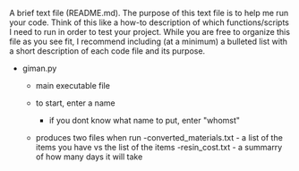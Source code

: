 A brief text file (README.md). The purpose of this text file is to help me run your code. Think of this 
like a how-to description of which functions/scripts I  need to run in order  to test your project. While 
you are free to organize this file as you see fit, I recommend including (at a minimum) a bulleted list 
with a short description of each code file and its purpose. 


- giman.py
    - main executable file
    - to start, enter a name
        - if you dont know what name to put, enter "whomst"

    - produces two files when run
        -converted_materials.txt
            - a list of the items you have vs the list of the items
        -resin_cost.txt
            - a summarry of how many days it will take